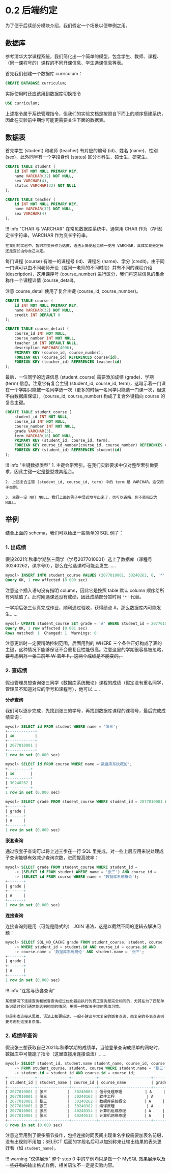 # 0.2 后端约定

为了便于后续部分模块介绍，我们假定一个场景以便举例之用。

## 数据库

参考清华大学课程系统，我们简化出一个简单的模型，包含学生、教师、课程、（同一课程号的）课程的不同开课信息、学生选课信息等表。

首先我们创建一个数据库 curriculum：

```SQL
CREATE DATABASE curriculum;
```

实际使用时还应该用到数据库切换指令

```SQL
USE curriculum;
```

上述指令属于系统管理指令，但我们的实验文档是按照自下而上的顺序搭建系统，因此在实验前中期你可能更需要关注下面的数据表。

## 数据表

首先学生 (student) 和老师 (teacher) 有对应的编号 (id)、姓名 (name)、性别 (sex)，此外同学有一个字段身份 (status) 区分本科生、硕士生、研究生。

```SQL
CREATE TABLE student (
    id INT NOT NULL PRIMARY KEY, 
    name VARCHAR(32) NOT NULL,
    sex VARCHAR(4),
    status VARCHAR(32) NOT NULL
);

CREATE TABLE teacher (
    id INT NOT NULL PRIMARY KEY,
    name VARCHAR(32) NOT NULL,
    sex VARCHAR(4)
);
```

!!! info "CHAR 与 VARCHAR"
    在常见数据库系统中，通常用 CHAR 作为（存储）定长字符串，VARCHAR 作为变长字符串。

    在我们的实验中，暂时将变长作为选做，语法上简便起见统一使用 VARCHAR，具体实现是定长还是变长由你自己决定。


每门课程 (course) 有唯一的课程号 (id)、课程名 (name)、学分 (credit)。由于同一门课可以由不同老师开设（或同一老师的不同时段）并有不同的课程介绍 (description)，这用课序号 (course_number) 进行区分，我们将这些信息的集合称作一个课程详情 (course_detail)。

注意 course_detail 使用了复合主键 (course_id, course_number)。

```SQL
CREATE TABLE course (
    id INT NOT NULL PRIMARY KEY,
    name VARCHAR(32) NOT NULL,
    credit INT DEFAULT 0
);

CREATE TABLE course_detail (
    course_id INT NOT NULL,
    course_number INT NOT NULL,
    teacher_id INT DEFAULT NULL,
    description VARCHAR(4096),
    PRIMARY KEY (course_id, course_number),
    FOREIGN KEY (course_id) REFERENCES course(id),
    FOREIGN KEY (teacher_id) REFERENCES teacher(id)
);
```

最后，一位同学的选课信息 (student_course) 需要添加成绩 (grade)、学期 (term) 信息。注意它有复合主键 (student_id, course_id, term)，这暗示着一门课在一个学期只能被一名同学选一次（更多的时候一名同学只能选一门课一次，但这不由数据库保证），(course_id, course_number) 构成了复合外键指向 course 的复合主键。

```SQL
CREATE TABLE student_course (
    student_id INT NOT NULL,
    course_id INT NOT NULL,
    course_number INT NOT NULL,
    grade VARCHAR(3),
    term VARCHAR(16) NOT NULL,
    PRIMARY KEY (student_id, course_id, term),
    FOREIGN KEY course_id_number(course_id, course_number) REFERENCES course_detail(course_id, course_number),
    FOREIGN KEY (student_id) REFERENCES student(id)
);
```

<!--TODO: 补充表的ER图-->

!!! info "主键数据类型"
    1. 主键会带索引，在我们实验要求中仅对整型索引做要求，因此主键一定是整型或其组合。
    
    2. 上述复合主键 (student_id, course_id, term) 中的 term 是 VARCHAR，这仅用于举例。
    
    3. 主键一定 NOT NULL，我们上面的例子中显式地写出来了，也可以省略，但不能指定为 NULL。

## 举例

结合上面的 schema，我们可以给出一些简单的 SQL 例子：

### 1. 出成绩

假设2021年秋季学期张三同学（学号2077010001）选上了数据库（课程号30240262，课序号0），那么在他选课时可能会发生……

```SQL
mysql> INSERT INTO student_course VALUES (2077010001, 30240262, 0, '*', '2021-秋');
Query OK, 1 row affected (0.000 sec)
```

注意这个插入语句没有指明 column，因此它是按照 table 默认 column 顺序给所有列赋值了。此时刚选课还没有成绩，因此成绩部分暂时用 `'*'` 代替。

一学期后张三认真完成作业，顺利通过验收，获得绩点 A，那么数据库内可能发生……

```SQL
mysql> UPDATE student_course SET grade = 'A' WHERE student_id = 2077010001 AND course_id = 30240262 AND term = '2021-秋';
Query OK, 1 row affected (0.001 sec)
Rows matched: 1  Changed: 1  Warnings: 0
```

注意更新时一定要精确控制范围，后面用到的 WHERE 三个条件正好构成了表的主键，这种情况下能够保证不会重复且性能很高。注意这里的学期很容易被忽略，~~要考虑到万一张三前年 W 去年 F，这两个成绩是不能变的。~~

### 2. 查成绩

假设管理员想查询张三同学《数据库系统概论》课程的成绩（假定没有重名同学，管理员不知道对应的学号和课程号），他可以……

**分步查询**

我们可以逐步完成，先找到张三的学号，再找到数据库课程的课程号，最后完成成绩查询：

```SQL
mysql> SELECT id FROM student WHERE name = '张三';
+------------+
| id         |
+------------+
| 2077010001 |
+------------+
1 row in set (0.000 sec)

mysql> SELECT id FROM course WHERE name ='数据库系统概论';
+----------+
| id       |
+----------+
| 30240262 |
+----------+
1 row in set (0.000 sec)

mysql> SELECT grade FROM student_course WHERE student_id = 2077010001 AND course_id = 30240262;
+-------+
| grade |
+-------+
| A     |
+-------+
1 row in set (0.000 sec)
```

**嵌套查询**

通过嵌套子查询可以将上述三步在一行 SQL 里完成，对一些上层应用来说处理成子查询能够有效减少查询次数，进而提高效率：

```SQL
mysql> SELECT grade FROM student_course WHERE student_id =
    -> (SELECT id FROM student WHERE name = '张三') AND course_id =
    -> (SELECT id FROM course WHERE name = '数据库系统概论');
+-------+
| grade |
+-------+
| A     |
+-------+
1 row in set (0.000 sec)
```

**连接查询**

连接查询则是用（可能是隐式的） JOIN 语法，这是以截然不同的逻辑去解决问题：

```SQL
mysql> SELECT SQL_NO_CACHE grade FROM student_course, student, course 
    -> WHERE student_id = student.id AND course_id = course.id AND
    -> course.name = '数据库系统概论' AND student.name = '张三';
+-------+
| grade |
+-------+
| A     |
+-------+
1 row in set (0.000 sec)
```

!!! info "连接与嵌套查询"

    某些情况下连接查询和嵌套查询经过优化器后执行的真正查询是完全相同的，尤其在为了匹配单条记录时它们通常能达到相同的情况，用哪一种取决于你的思维习惯。

    但是多表连接从思维、语法上都更简洁，一般不建议写太复杂的嵌套查询，而复杂的多表查询则要考虑到连接复杂度。

### 2. 成绩单查询

假设张三想获取自己2021年秋季学期的成绩单，当他登录查询成绩单的网站时，数据库中可能跑了指令（这里直接用连接语法）……

```SQL
mysql> SELECT student_id, student.name student_name, course_id, course.name course_name, grade
    -> FROM student_course, student, course WHERE student.name = '张三' AND term = '2021-秋' AND
    -> student.id = student_id AND course.id = course_id;
+------------+--------------+-----------+-----------------------+-------+
| student_id | student_name | course_id | course_name           | grade |
+------------+--------------+-----------+-----------------------+-------+
| 2077010001 | 张三         |  30240063 | 信号处理原理          | A     |
| 2077010001 | 张三         |  30240163 | 软件工程              | A     |
| 2077010001 | 张三         |  30240262 | 数据库系统概论        | A     |
| 2077010001 | 张三         |  30240382 | 编译原理              | A     |
| 2077010001 | 张三         |  40240354 | 计算机组成原理        | A     |
| 2077010001 | 张三         |  40240513 | 计算机网络原理        | A     |
+------------+--------------+-----------+-----------------------+-------+
6 rows in set (0.000 sec)
```

注意这里用到了很多细节操作，包括连接时同表间出现重名字段需要加表名前缀，没有出现则不用加；SELECT 后面的字段名后可以加别称来让输出结果的表头更好看（如 `student_name`）。

!!! warning "仅供展示"
    整个 step 0 中的举例均只是做一个 MySQL 效果展示以及一些~~好看的~~输出格式样例，相关语法不一定是实验内容。
